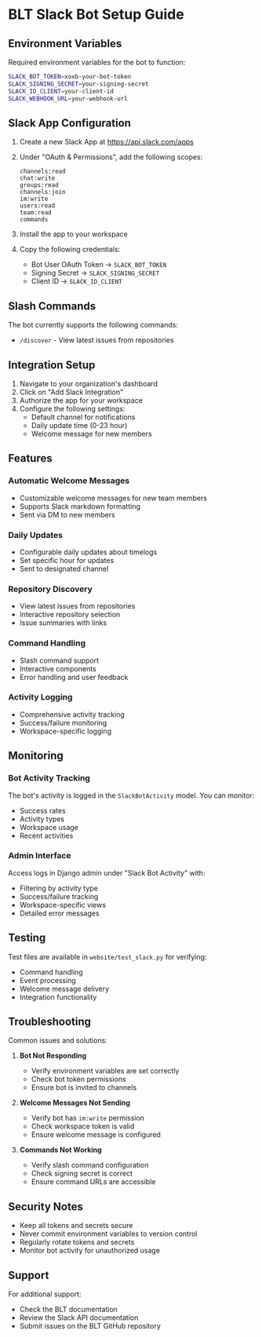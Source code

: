 # BLT Slack Bot Setup Guide

## Environment Variables

Required environment variables for the bot to function:

```bash
SLACK_BOT_TOKEN=xoxb-your-bot-token
SLACK_SIGNING_SECRET=your-signing-secret
SLACK_ID_CLIENT=your-client-id
SLACK_WEBHOOK_URL=your-webhook-url
```

## Slack App Configuration

1. Create a new Slack App at https://api.slack.com/apps

2. Under "OAuth & Permissions", add the following scopes:
   ```
   channels:read
   chat:write
   groups:read
   channels:join
   im:write
   users:read
   team:read
   commands
   ```

3. Install the app to your workspace

4. Copy the following credentials:
   - Bot User OAuth Token → `SLACK_BOT_TOKEN`
   - Signing Secret → `SLACK_SIGNING_SECRET`
   - Client ID → `SLACK_ID_CLIENT`

## Slash Commands

The bot currently supports the following commands:
- `/discover` - View latest issues from repositories

## Integration Setup

1. Navigate to your organization's dashboard
2. Click on "Add Slack Integration"
3. Authorize the app for your workspace
4. Configure the following settings:
   - Default channel for notifications
   - Daily update time (0-23 hour)
   - Welcome message for new members

## Features

### Automatic Welcome Messages
- Customizable welcome messages for new team members
- Supports Slack markdown formatting
- Sent via DM to new members

### Daily Updates
- Configurable daily updates about timelogs
- Set specific hour for updates
- Sent to designated channel

### Repository Discovery
- View latest issues from repositories
- Interactive repository selection
- Issue summaries with links

### Command Handling
- Slash command support
- Interactive components
- Error handling and user feedback

### Activity Logging
- Comprehensive activity tracking
- Success/failure monitoring
- Workspace-specific logging

## Monitoring

### Bot Activity Tracking
The bot's activity is logged in the `SlackBotActivity` model. You can monitor:
- Success rates
- Activity types
- Workspace usage
- Recent activities

### Admin Interface
Access logs in Django admin under "Slack Bot Activity" with:
- Filtering by activity type
- Success/failure tracking
- Workspace-specific views
- Detailed error messages

## Testing

Test files are available in `website/test_slack.py` for verifying:
- Command handling
- Event processing
- Welcome message delivery
- Integration functionality

## Troubleshooting

Common issues and solutions:

1. **Bot Not Responding**
   - Verify environment variables are set correctly
   - Check bot token permissions
   - Ensure bot is invited to channels

2. **Welcome Messages Not Sending**
   - Verify bot has `im:write` permission
   - Check workspace token is valid
   - Ensure welcome message is configured

3. **Commands Not Working**
   - Verify slash command configuration
   - Check signing secret is correct
   - Ensure command URLs are accessible

## Security Notes

- Keep all tokens and secrets secure
- Never commit environment variables to version control
- Regularly rotate tokens and secrets
- Monitor bot activity for unauthorized usage

## Support

For additional support:
- Check the BLT documentation
- Review the Slack API documentation
- Submit issues on the BLT GitHub repository 